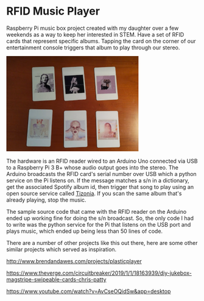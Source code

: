 # RFID Music Player
Raspberry Pi music box project created with my daughter over a few weekends as a way to keep her interested in STEM.  Have a set of RFID cards that represent specific albums.  Tapping the card on the corner of our entertainment console triggers that album to play through our stereo. 

<img src="https://github.com/bradyjoslin/rfid_music_player/raw/master/cards.png" height="250">

The hardware is an RFID reader wired to an Arduino Uno connected via USB to a Raspberry Pi 3 B+ whose audio output goes into the stereo.  The Arduino broadcasts the RFID card's serial number over USB which a python service on the Pi listens on.  If the message matches a s/n in a dictionary, get the associated Spotify album id, then trigger that song to play using an open source service called [Tizonia](http://tizonia.org/).  If you scan the same album that's already playing, stop the music.  

The sample source code that came with the RFID reader on the Arduino ended up working fine for doing the s/n broadcast.  So, the only code I had to write was the python service for the Pi that listens on the USB port and plays music, which ended up being less than 50 lines of code.  

There are a number of other projects like this out there, here are some other similar projects which served as inspiration. 

http://www.brendandawes.com/projects/plasticplayer

https://www.theverge.com/circuitbreaker/2019/1/1/18163939/diy-jukebox-magstripe-swipeable-cards-chris-patty

https://www.youtube.com/watch?v=AvCseOQidSw&app=desktop

